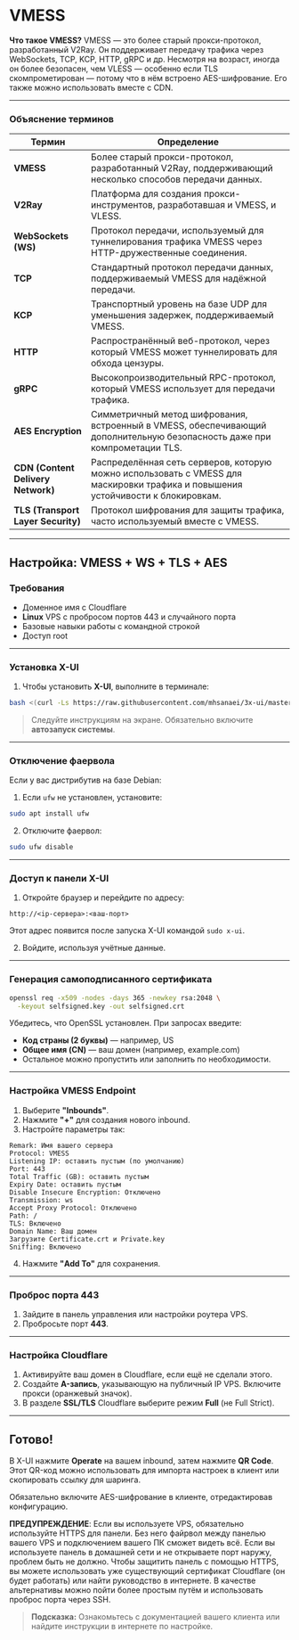 # VMESS


**Что такое VMESS?**
VMESS — это более старый прокси-протокол, разработанный V2Ray. Он поддерживает передачу трафика через WebSockets, TCP, KCP, HTTP, gRPC и др. Несмотря на возраст, иногда он более безопасен, чем VLESS — особенно если TLS скомпрометирован — потому что в нём встроено AES-шифрование. Его также можно использовать вместе с CDN.

---

### Объяснение терминов

| **Термин**                         | **Определение**                                                                                                                 |
| ---------------------------------- | ------------------------------------------------------------------------------------------------------------------------------- |
| **VMESS**                          | Более старый прокси-протокол, разработанный V2Ray, поддерживающий несколько способов передачи данных.                           |
| **V2Ray**                          | Платформа для создания прокси-инструментов, разработавшая и VMESS, и VLESS.                                                     |
| **WebSockets (WS)**                | Протокол передачи, используемый для туннелирования трафика VMESS через HTTP-дружественные соединения.                           |
| **TCP**                            | Стандартный протокол передачи данных, поддерживаемый VMESS для надёжной передачи.                                               |
| **KCP**                            | Транспортный уровень на базе UDP для уменьшения задержек, поддерживаемый VMESS.                                                 |
| **HTTP**                           | Распространённый веб-протокол, через который VMESS может туннелировать для обхода цензуры.                                      |
| **gRPC**                           | Высокопроизводительный RPC-протокол, который VMESS использует для передачи трафика.                                             |
| **AES Encryption**                 | Симметричный метод шифрования, встроенный в VMESS, обеспечивающий дополнительную безопасность даже при компрометации TLS.       |
| **CDN (Content Delivery Network)** | Распределённая сеть серверов, которую можно использовать с VMESS для маскировки трафика и повышения устойчивости к блокировкам. |
| **TLS (Transport Layer Security)** | Протокол шифрования для защиты трафика, часто используемый вместе с VMESS.                                                      |

---

## Настройка: **VMESS + WS + TLS + AES**

### Требования

* Доменное имя с Cloudflare
* **Linux** VPS с пробросом портов 443 и случайного порта
* Базовые навыки работы с командной строкой
* Доступ root

---

### Установка X-UI

1. Чтобы установить **X-UI**, выполните в терминале:

```bash
bash <(curl -Ls https://raw.githubusercontent.com/mhsanaei/3x-ui/master/install.sh)
```

> Следуйте инструкциям на экране. Обязательно включите **автозапуск системы**.

---

### Отключение фаервола

Если у вас дистрибутив на базе Debian:

1. Если `ufw` не установлен, установите:

```bash
sudo apt install ufw
```

2. Отключите фаервол:

```bash
sudo ufw disable
```

---

### Доступ к панели X-UI

1. Откройте браузер и перейдите по адресу:

```
http://<ip-сервера>:<ваш-порт>
```

Этот адрес появится после запуска X-UI командой `sudo x-ui`.

2. Войдите, используя учётные данные.

---

### Генерация самоподписанного сертификата

```bash
openssl req -x509 -nodes -days 365 -newkey rsa:2048 \
  -keyout selfsigned.key -out selfsigned.crt
```

Убедитесь, что OpenSSL установлен. При запросах введите:

* **Код страны (2 буквы)** — например, US
* **Общее имя (CN)** — ваш домен (например, example.com)
* Остальное можно пропустить или заполнить по необходимости.

---

### Настройка VMESS Endpoint

1. Выберите **"Inbounds"**.
2. Нажмите **"+"** для создания нового inbound.
3. Настройте параметры так:

```
Remark: Имя вашего сервера
Protocol: VMESS
Listening IP: оставить пустым (по умолчанию)
Port: 443
Total Traffic (GB): оставить пустым
Expiry Date: оставить пустым
Disable Insecure Encryption: Отключено
Transmission: ws
Accept Proxy Protocol: Отключено
Path: /
TLS: Включено
Domain Name: Ваш домен
Загрузите Certificate.crt и Private.key
Sniffing: Включено
```

4. Нажмите **"Add To"** для сохранения.

---

### Проброс порта 443

1. Зайдите в панель управления или настройки роутера VPS.
2. Пробросьте порт **443**.

---

### Настройка Cloudflare

1. Активируйте ваш домен в Cloudflare, если ещё не сделали этого.
2. Создайте **A-запись**, указывающую на публичный IP VPS. Включите прокси (оранжевый значок).
3. В разделе **SSL/TLS** Cloudflare выберите режим **Full** (не Full Strict).

---

## Готово!

В X-UI нажмите **Operate** на вашем inbound, затем нажмите **QR Code**. Этот QR-код можно использовать для импорта настроек в клиент или скопировать ссылку для шаринга.

Обязательно включите AES-шифрование в клиенте, отредактировав конфигурацию.

**ПРЕДУПРЕЖДЕНИЕ**: Если вы используете VPS, обязательно используйте HTTPS для панели. Без него файрвол между панелью вашего VPS и подключением вашего ПК сможет видеть всё. Если вы используете панель в домашней сети и не открываете порт наружу, проблем быть не должно. Чтобы защитить панель с помощью HTTPS, вы можете использовать уже существующий сертификат Cloudflare (он будет работать) или найти руководство в интернете. В качестве альтернативы можно пойти более простым путём и использовать проброс порта через SSH.


> **Подсказка:** Ознакомьтесь с документацией вашего клиента или найдите инструкции в интернете по настройке.
